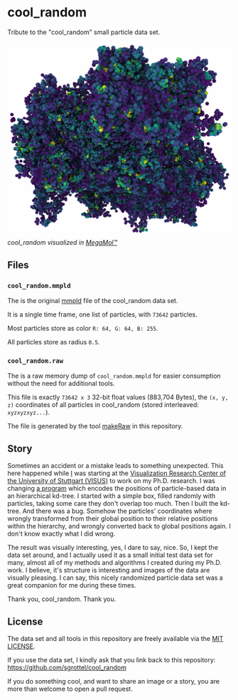 # cool_random
Tribute to the "cool_random" small particle data set.

![cool_random visualized in MegaMol™](./cool_random.png)
_cool_random visualized in [MegaMol™](https://megamol.org)_


## Files

### `cool_random.mmpld`
The is the original [mmpld](https://github.com/UniStuttgart-VISUS/megamol/tree/master/docs/mmpld) file of the cool_random data set.

It is a single time frame, one list of particles, with `73642` particles.

Most particles store as color `R: 64, G: 64, B: 255`.

All particles store as radius `0.5`.


### `cool_random.raw`
The is a raw memory dump of `cool_random.mmpld` for easier consumption without the need for additional tools.

This file is exactly `73642 x 3` 32-bit float values (883,704 Bytes), the `(x, y, z)` coordinates of all particles in cool_random (stored interleaved: `xyzxyzxyz...`).

The file is generated by the tool [makeRaw](./makeRaw) in this repository.


## Story
Sometimes an accident or a mistake leads to something unexpected.
This here happened while [I](https://www.sgrottel.de) was starting at the [Visualization Research Center of the University of Stuttgart (VISUS)](https://www.visus.uni-stuttgart.de) to work on my Ph.D. research.
I was changing [a program](https://www.vis.uni-stuttgart.de/publikationen/#publ_e089d0686007748bb16e887b0292af2e112217790_bibtex) which encodes the positions of particle-based data in an hierarchical kd-tree.
I started with a simple box, filled randomly with particles, taking some care they don't overlap too much.
Then I built the kd-tree.
And there was a bug.
Somehow the particles' coordinates where wrongly transformed from their global position to their relative positions within the hierarchy, and wrongly converted back to global positions again.
I don't know exactly what I did wrong.

The result was visually interesting, yes, I dare to say, nice.
So, I kept the data set around, and I actually used it as a small initial test data set for many, almost all of my methods and algorithms I created during my Ph.D. work.
I believe, it's structure is interesting and images of the data are visually pleasing.
I can say, this nicely randomized particle data set was a great companion for me during these times.

Thank you, cool_random. Thank you.


## License
The data set and all tools in this repository are freely available via the [MIT LICENSE](./LICENSE).

If you use the data set, I kindly ask that you link back to this repository: https://github.com/sgrottel/cool_random

If you do something cool, and want to share an image or a story, you are more than welcome to open a pull request.
